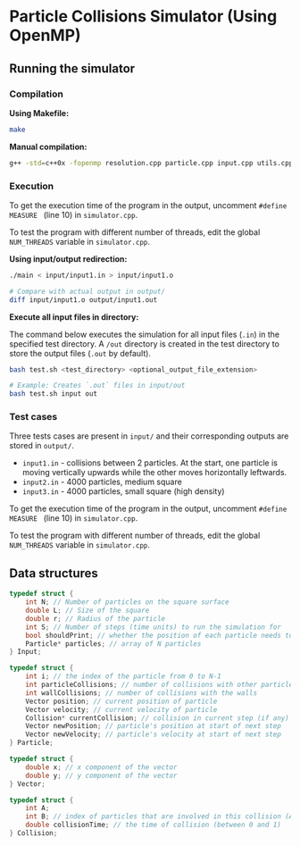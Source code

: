 # Particle Collisions Simulator (Using OpenMP)

## Running the simulator

### Compilation

**Using Makefile:**
```sh
make
```

**Manual compilation:**
```sh
g++ -std=c++0x -fopenmp resolution.cpp particle.cpp input.cpp utils.cpp simulator.cpp collision.cpp collisions.cpp vector.cpp square.cpp -o main
```

### Execution

To get the execution time of the program in the output, uncomment `#define MEASURE
` (line 10) in `simulator.cpp`.

To test the program with different number of threads, edit the global `NUM_THREADS` variable in `simulator.cpp`.

**Using input/output redirection:**
```sh
./main < input/input1.in > input/input1.o

# Compare with actual output in output/
diff input/input1.o output/input1.out
```

**Execute all input files in directory:**

The command below executes the simulation for all input files (`.in`) in the specified test directory.
A `/out` directory is created in the test directory to store the output files (`.out` by default).

```sh
bash test.sh <test_directory> <optional_output_file_extension>

# Example: Creates `.out` files in input/out 
bash test.sh input out
```

### Test cases

Three tests cases are present in `input/` and their corresponding outputs are stored in `output/`.

- `input1.in` - collisions between 2 particles. At the start, one particle is
  moving vertically upwards while the other moves horizontally leftwards.
- `input2.in` - 4000 particles, medium square
- `input3.in` - 4000 particles, small square (high density)

To get the execution time of the program in the output, uncomment `#define MEASURE
` (line 10) in `simulator.cpp`.

To test the program with different number of threads, edit the global `NUM_THREADS` variable in `simulator.cpp`.

## Data structures

```c
typedef struct {
    int N; // Number of particles on the square surface
    double L; // Size of the square
    double r; // Radius of the particle
    int S; // Number of steps (time units) to run the simulation for
    bool shouldPrint; // whether the position of each particle needs to be printed at each step
    Particle* particles; // array of N particles
} Input;
```

```c
typedef struct {
    int i; // the index of the particle from 0 to N-1
    int particleCollisions; // number of collisions with other particles
    int wallCollisions; // number of collisions with the walls
    Vector position; // current position of particle
    Vector velocity; // current velocity of particle
    Collision* currentCollision; // collision in current step (if any) OR nullptr
    Vector newPosition; // particle's position at start of next step
    Vector newVelocity; // particle's velocity at start of next step
} Particle;
```

```c
typedef struct {
    double x; // x component of the vector
    double y; // y component of the vector
} Vector;
```

```c
typedef struct {
    int A;
    int B; // index of particles that are involved in this collision (A < B)
    double collisionTime; // the time of collision (between 0 and 1)
} Collision;
```
